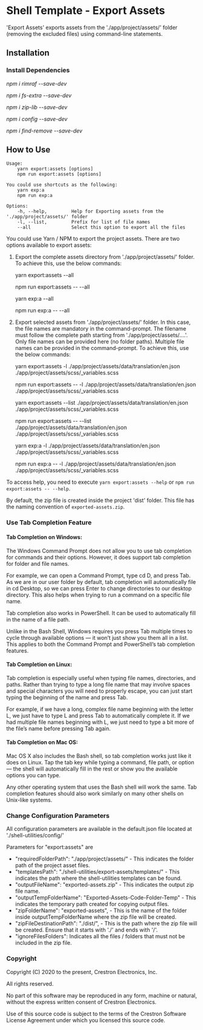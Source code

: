 # Shell Template - Export Assets

'Export Assets' exports assets from the './app/project/assets/' folder (removing the excluded files) using command-line statements.
 
## Installation

### Install Dependencies

*npm i rimraf --save-dev*

*npm i fs-extra --save-dev*

*npm i zip-lib --save-dev*

*npm i config --save-dev*

*npm i find-remove --save-dev*

## How to Use

```
Usage: 
    yarn export:assets [options]
    npm run export:assets [options]

You could use shortcuts as the following:
    yarn exp:a
    npm run exp:a

Options:
    -h, --help,         Help for Exporting assets from the './app/project/assets/' folder
    -l, --list,         Prefix for list of file names
    --all               Select this option to export all the files

```

You could use Yarn / NPM to export the project assets. There are two options available to export assets:

1. Export the complete assets directory from './app/project/assets/' folder. To achieve this, use the below commands:

    yarn export:assets --all 

    npm run export:assets -- --all 

    yarn exp:a --all 

    npm run exp:a -- --all 

2. Export selected assets from './app/project/assets/' folder. In this case, the file names are mandatory in the command-prompt. The filename must follow the complete path starting from './app/project/assets/....'. Only file names can be provided here (no folder paths). Multiple file names can be provided in the command-prompt. To achieve this, use the below commands:

    yarn export:assets -l ./app/project/assets/data/translation/en.json ./app/project/assets/scss/_variables.scss

    npm run export:assets -- -l ./app/project/assets/data/translation/en.json ./app/project/assets/scss/_variables.scss

    yarn export:assets --list ./app/project/assets/data/translation/en.json ./app/project/assets/scss/_variables.scss

    npm run export:assets -- --list ./app/project/assets/data/translation/en.json ./app/project/assets/scss/_variables.scss

    yarn exp:a -l ./app/project/assets/data/translation/en.json ./app/project/assets/scss/_variables.scss

    npm run exp:a -- -l ./app/project/assets/data/translation/en.json ./app/project/assets/scss/_variables.scss

To access help, you need to execute `yarn export:assets --help` or `npm run export:assets -- --help`.

By default, the zip file is created inside the project 'dist' folder. This file has the naming convention of `exported-assets.zip`.

### Use Tab Completion Feature

#### Tab Completion on Windows:
The Windows Command Prompt does not allow you to use tab completion for commands and their options. However, it does support tab completion for folder and file names.

For example, we can open a Command Prompt, type cd D, and press Tab. As we are in our user folder by default, tab completion will automatically file in cd Desktop, so we can press Enter to change directories to our desktop directory. This also helps when trying to run a command on a specific file name.

Tab completion also works in PowerShell. It can be used to automatically fill in the name of a file path.

Unlike in the Bash Shell, Windows requires you press Tab multiple times to cycle through available options — it won’t just show you them all in a list. This applies to both the Command Prompt and PowerShell’s tab completion features.

#### Tab Completion on Linux:
Tab completion is especially useful when typing file names, directories, and paths. Rather than trying to type a long file name that may involve spaces and special characters you will need to properly escape, you can just start typing the beginning of the name and press Tab.

For example, if we have a long, complex file name beginning with the letter L, we just have to type L and press Tab to automatically complete it. If we had multiple file names beginning with L, we just need to type a bit more of the file’s name before pressing Tab again.

#### Tab Completion on Mac OS:
Mac OS X also includes the Bash shell, so tab completion works just like it does on Linux. Tap the tab key while typing a command, file path, or option — the shell will automatically fill in the rest or show you the available options you can type.

Any other operating system that uses the Bash shell will work the same. Tab completion features should also work similarly on many other shells on Unix-like systems.

### Change Configuration Parameters

All configuration parameters are available in the default.json file located at './shell-utilities/config/'

Parameters for "export:assets" are
- "requiredFolderPath": "./app/project/assets/" - This indicates the folder path of the project asset files.
- "templatesPath": "./shell-utilities/export-assets/templates/" - This indicates the path where  the shell-utilities templates can be found.
- "outputFileName": "exported-assets.zip" - This indicates the output zip file name.
- "outputTempFolderName": "Exported-Assets-Code-Folder-Temp" - This indicates the temporary path created for copying output files.
- "zipFolderName": "exported-assets", - This is the name of the folder inside outputTempFolderName where the zip file will be created.
- "zipFileDestinationPath": "./dist/", - This is the path where the zip file will be created. Ensure that it starts with './' and ends with '/'.
- "ignoreFilesFolders": Indicates all the files / folders that must not be included in the zip file.


### Copyright
Copyright (C) 2020 to the present, Crestron Electronics, Inc.

All rights reserved.

No part of this software may be reproduced in any form, machine
or natural, without the express written consent of Crestron Electronics.

Use of this source code is subject to the terms of the Crestron Software License Agreement 
under which you licensed this source code. 